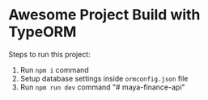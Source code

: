 # Awesome Project Build with TypeORM

Steps to run this project:

1. Run `npm i` command 
2. Setup database settings inside `ormconfig.json` file  
3. Run `npm run dev` command 
"# maya-finance-api" 
